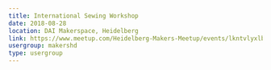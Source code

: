 ```yaml
---
title: International Sewing Workshop
date: 2018-08-28
location: DAI Makerspace, Heidelberg
link: https://www.meetup.com/Heidelberg-Makers-Meetup/events/lkntvlyxlblc/
usergroup: makershd
type: usergroup
---
```

